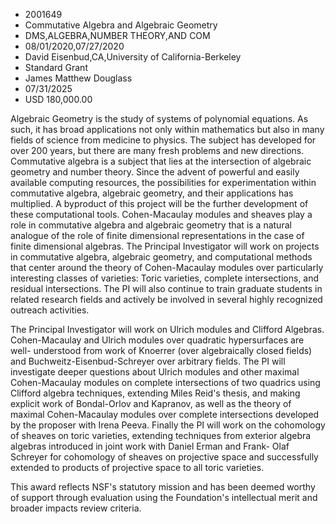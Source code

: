 
* 2001649
* Commutative Algebra and Algebraic Geometry
* DMS,ALGEBRA,NUMBER THEORY,AND COM
* 08/01/2020,07/27/2020
* David Eisenbud,CA,University of California-Berkeley
* Standard Grant
* James Matthew Douglass
* 07/31/2025
* USD 180,000.00

Algebraic Geometry is the study of systems of polynomial equations. As such, it
has broad applications not only within mathematics but also in many fields of
science from medicine to physics. The subject has developed for over 200 years,
but there are many fresh problems and new directions. Commutative algebra is a
subject that lies at the intersection of algebraic geometry and number theory.
Since the advent of powerful and easily available computing resources, the
possibilities for experimentation within commutative algebra, algebraic
geometry, and their applications has multiplied. A byproduct of this project
will be the further development of these computational tools. Cohen-Macaulay
modules and sheaves play a role in commutative algebra and algebraic geometry
that is a natural analogue of the role of finite dimensional representations in
the case of finite dimensional algebras. The Principal Investigator will work on
projects in commutative algebra, algebraic geometry, and computational methods
that center around the theory of Cohen-Macaulay modules over particularly
interesting classes of varieties: Toric varieties, complete intersections, and
residual intersections. The PI will also continue to train graduate students in
related research fields and actively be involved in several highly recognized
outreach activities.

The Principal Investigator will work on Ulrich modules and Clifford Algebras.
Cohen-Macaulay and Ulrich modules over quadratic hypersurfaces are well-
understood from work of Knoerrer (over algebraically closed fields) and
Buchweitz-Eisenbud-Schreyer over arbitrary fields. The PI will investigate
deeper questions about Ulrich modules and other maximal Cohen-Macaulay modules
on complete intersections of two quadrics using Clifford algebra techniques,
extending Miles Reid's thesis, and making explicit work of Bondal-Orlov and
Kapranov, as well as the theory of maximal Cohen-Macaulay modules over complete
intersections developed by the proposer with Irena Peeva. Finally the PI will
work on the cohomology of sheaves on toric varieties, extending techniques from
exterior algebra algebras introduced in joint work with Daniel Erman and Frank-
Olaf Schreyer for cohomology of sheaves on projective space and successfully
extended to products of projective space to all toric varieties.

This award reflects NSF's statutory mission and has been deemed worthy of
support through evaluation using the Foundation's intellectual merit and broader
impacts review criteria.
